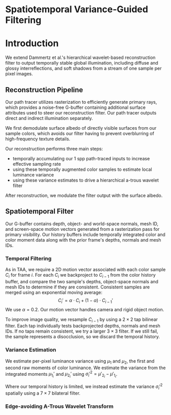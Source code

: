 # Spatiotemporal Variance-Guided Filtering

# Introduction

We extend Dammertz et al.'s hierarchical wavelet-based reconstruction filter to output temporally stable global illumination, including diffuse and glossy interreflections, and soft shadows from a stream of one sample per pixel images.

## Reconstruction Pipeline

Our path tracer utilizes rasterization to efficiently generate primary rays, which provides a noise-free G-buffer containing additional surface attributes used to steer our reconstruction filter. Our path tracer outputs direct and indirect illumination separately.

We first demodulate surface albedo of directly visible surfaces from our sample colors, which avoids our filter having to prevent overblurring of high-frequency texture details.

Our reconstruction performs three main steps:

-   temporally accumulating our 1 spp path-traced inputs to increase effective sampling rate
-   using these temporally augmented color samples to estimate local luminance variance
-   using these variance estimates to drive a hierarchical a-trous wavelet filter

After reconstruction, we modulate the filter output with the surface albedo.

## Spatiotemporal Filter

Our G-buffer contains depth, object- and world-space normals, mesh ID, and screen-space motion vectors generated from a rasterization pass for primary visibility. Our history buffers include temporally integrated color and color moment data along with the prior frame's depths, normals and mesh IDs.

### Temporal Filtering

As in TAA, we require a 2D motion vector associated with each color sample $C_i$ for frame $i$. For each $C_i$ we backproject to $C_{i-1}$ from the color history buffer, and compare the two sample's depths, object-space normals and mesh IDs to determine if they are consistent. Consistent samples are merged using an exponential moving average:
$$
C_i'=\alpha\cdot C_i+(1-\alpha)\cdot C_{i-1}'
$$
We use $\alpha=0.2$. Our motion vector handles camera and rigid object motion.

To improve image quality, we resample $C_{i-1}$ by using a $2\times2$ tap bilinear filter. Each tap individually tests backprojected depths, normals and mesh IDs. If no taps remain consistent, we try a larger $3\times3$ filter. If we still fail, the sample represents a disocclusion, so we discard the temporal history.

### Variance Estimation

We estimate per-pixel luminance variance using $\mu_1$ and $\mu_2$, the first and second raw moments of color luminance. We estimate the variance from the integrated moments $\mu_{1_i}'$ and $\mu_{2_i}'$ using $\sigma_i'^2=\mu'_{2_i}-\mu'_{1_i}$.

Where our temporal history is limited, we instead estimate the variance $\sigma_i'^2$ spatially using a $7\times7$ bilateral filter.

### Edge-avoiding A-Trous Wavelet Transform

 

